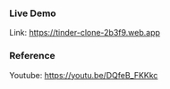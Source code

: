 ### Live Demo

Link: https://tinder-clone-2b3f9.web.app

### Reference

Youtube: https://youtu.be/DQfeB_FKKkc
